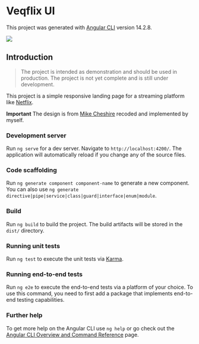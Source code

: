 # Veqflix UI

This project was generated with [Angular CLI](https://github.com/angular/angular-cli) version 14.2.8.

![](./.img/preview.gif)

## Introduction
> The project is intended as demonstration and should be used in production. The project is not yet complete and is still under development.

This project is a simple responsive landing page for a streaming platform like [Netflix](https://www.netflix.com).

**Important**
The design is from [Mike Cheshire](https://codepen.io/mixchex/pen/BjJxpR) recoded and implemented by myself.

### Development server

Run `ng serve` for a dev server. Navigate to `http://localhost:4200/`. The application will automatically reload if you change any of the source files.

### Code scaffolding

Run `ng generate component component-name` to generate a new component. You can also use `ng generate directive|pipe|service|class|guard|interface|enum|module`.

### Build

Run `ng build` to build the project. The build artifacts will be stored in the `dist/` directory.

### Running unit tests

Run `ng test` to execute the unit tests via [Karma](https://karma-runner.github.io).

### Running end-to-end tests

Run `ng e2e` to execute the end-to-end tests via a platform of your choice. To use this command, you need to first add a package that implements end-to-end testing capabilities.

### Further help

To get more help on the Angular CLI use `ng help` or go check out the [Angular CLI Overview and Command Reference](https://angular.io/cli) page.
